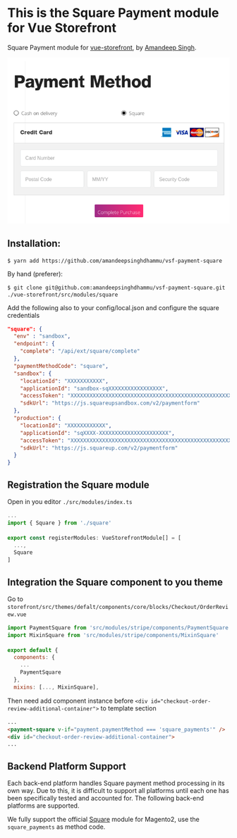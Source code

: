 # This is the Square Payment module for Vue Storefront

Square Payment module for [vue-storefront](https://github.com/DivanteLtd/vue-storefront), by [Amandeep Singh](<as.smartdevelopers@gmail.com>).

![Demo](demo.png)

## Installation:

```shell
$ yarn add https://github.com/amandeepsinghdhammu/vsf-payment-square
```
By hand (preferer):
```shell
$ git clone git@github.com:amandeepsinghdhammu/vsf-payment-square.git ./vue-storefront/src/modules/square
```

Add the following also to your config/local.json and configure the square credentials

```json
"square": {
  "env" : "sandbox",
  "endpoint": {
    "complete": "/api/ext/square/complete"
  },
  "paymentMethodCode": "square",
  "sandbox": {
    "locationId": "XXXXXXXXXXX",
    "applicationId": "sandbox-sqXXXXXXXXXXXXXXXXX",
    "accessToken": "XXXXXXXXXXXXXXXXXXXXXXXXXXXXXXXXXXXXXXXXXXXXXXXXXXXXX",
    "sdkUrl": "https://js.squareupsandbox.com/v2/paymentform"
  },
  "production": {
    "locationId": "XXXXXXXXXXXX",
    "applicationId": "sqXXXX-XXXXXXXXXXXXXXXXXXXXXX",
    "accessToken": "XXXXXXXXXXXXXXXXXXXXXXXXXXXXXXXXXXXXXXXXXXXXXXXXXXXX",
    "sdkUrl": "https://js.squareup.com/v2/paymentform"
  }
}
```

## Registration the Square module

Open in you editor `./src/modules/index.ts`

```js
...
import { Square } from './square'

export const registerModules: VueStorefrontModule[] = [
  ...,
  Square
]
```
## Integration the Square component to you theme
Go to `storefront/src/themes/defalt/components/core/blocks/Checkout/OrderReview.vue`

```js
import PaymentSquare from 'src/modules/stripe/components/PaymentSquare'
import MixinSquare from 'src/modules/stripe/components/MixinSquare'

export default {
  components: {
    ...
    PaymentSquare
  },
  mixins: [..., MixinSquare],
```

Then need add component instance before `<div id="checkout-order-review-additional-container">` to template section

```html
...
<payment-square v-if="payment.paymentMethod === 'square_payments'" />
<div id="checkout-order-review-additional-container">
...
```
## Backend Platform Support
Each back-end platform handles Square payment method processing in its own way. Due to this, it is difficult to support all platforms until each one has been specifically tested and accounted for. The following back-end platforms are supported.

We fully support the official [Square](https://marketplace.magento.com/square-square-omni.html) module for Magento2, use the `square_payments` as method code.
